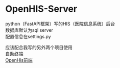 # OpenHIS-Server
python（FastAPI框架）写的HIS（医院信息系统）后台  
数据库默认为sql server  
配置信息在settings.py  

应该配合我写的另外两个项目使用  
[自助终端](https://github.com/oepnhisC/OpenHIS-ZZJ)  
[OpenHis前端](https://github.com/oepnhisC/OpenHis-Web)
